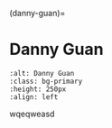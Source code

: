 <head>
  <meta charset="UTF-8">
  <meta name="description" content="Danny Guan">
  <meta name="keywords" content="blog, contributor, blog author">
</head>

(danny-guan)=

# Danny Guan

```{image} ./data/danny-guan.jpg
:alt: Danny Guan
:class: bg-primary
:height: 250px
:align: left
```

wqeqweasd
